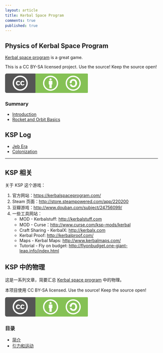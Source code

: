 ```yaml
---
layout: article
title: Kerbal Space Program
comments: true
published: true
---
```





## Physics of Kerbal Space Program

[Kerbal space program](https://kerbalspaceprogram.com/) is a great game.

This is a CC BY-SA licensed project. Use the source! Keep the source open!

![CC BY-SA](assets/cc_bysa.flat.guokr.png)




### Summary

* [Introduction](index.html)
* [Rocket and Orbit Basics](rocket_orbit_basics_en)





## KSP Log


* [Jeb Era](log/jeb-era)
* [Colonization](log/colonization)




--------


## KSP 相关

关于 KSP 这个游戏：

1. 官方网站：https://kerbalspaceprogram.com/
2. Steam 页面：http://store.steampowered.com/app/220200
3. 豆瓣游戏：http://www.douban.com/subject/24756099/
4. 一些工具网站：
   * MOD - Kerbalstuff: http://kerbalstuff.com
   * MOD - Curse：http://www.curse.com/ksp-mods/kerbal
   * Craft Sharing - KerbalX: http://kerbalx.com
   * Kerbal Proof: http://kerbalproof.com/
   * Maps - Kerbal Maps: http://www.kerbalmaps.com/
   * Tutorial - Fly on budget: http://flyonbudget.one-giant-leap.info/index.html




## KSP 中的物理


这是一系列文章，简要汇总 [Kerbal space program](https://kerbalspaceprogram.com/) 中的物理。

本项目使用 CC BY-SA licensed. Use the source! Keep the source open!

![CC BY-SA](assets/cc_bysa.flat.guokr.png)


### 目录

* [简介](index.html)
* [引力和运动](rocket_orbit_basics.html)
